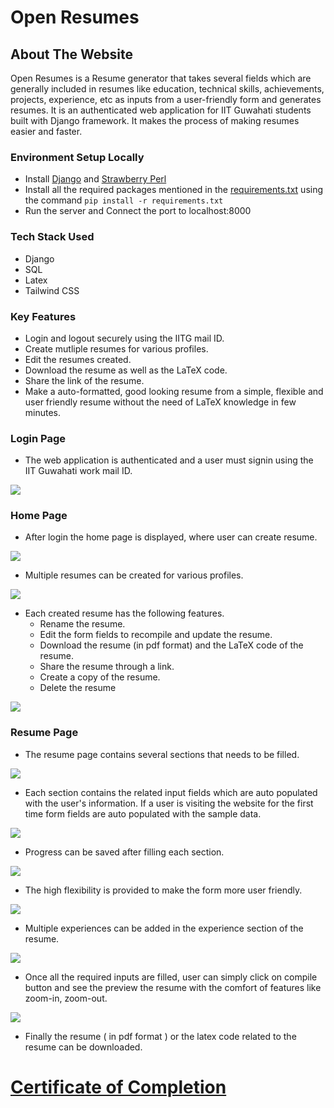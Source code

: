 # Open Resumes 

## About The Website

Open Resumes is a Resume generator that takes several fields which are generally included in resumes like education, technical skills, achievements, projects, experience, etc as inputs from a user-friendly form and generates resumes. It is an authenticated web application for IIT Guwahati students built with Django framework. It makes the process of making resumes easier and faster.


### Environment Setup Locally

* Install [Django](https://docs.djangoproject.com/en/3.2/topics/install/) and [Strawberry Perl](https://strawberryperl.com/)
* Install all the required packages mentioned in the [requirements.txt](https://github.com/Nikitha2309/OpenResumes/blob/master/requirements.txt) using the command `pip install -r requirements.txt`
* Run the server and Connect the port to localhost:8000

### Tech Stack Used
* Django
* SQL
* Latex
* Tailwind CSS

### Key Features

* Login and logout securely using the IITG mail ID.
* Create mutliple resumes for various profiles.
* Edit the resumes created.
* Download the resume as well as the LaTeX code.
* Share the link of the resume.
* Make a auto-formatted, good looking resume from a simple, flexible and user friendly resume without the need of LaTeX knowledge in few minutes. 

### Login Page

* The web application is authenticated and a user must signin using the IIT Guwahati work mail ID.

![](/read_me_data/8.jpeg)

### Home Page

* After login the home page is displayed, where user can create resume.

![](/read_me_data/10.jpeg)

* Multiple resumes can be created for various profiles.

![](/read_me_data/11.jpeg)

* Each created resume has the following features.
    * Rename the resume.
    * Edit the form fields to recompile and update the resume.
    * Download the resume (in pdf format) and the LaTeX code of the resume.
    * Share the resume through a link.
    * Create a copy of the resume.
    * Delete the resume
    
![](/read_me_data/12.jpeg)


### Resume Page

* The resume page contains several sections that needs to be filled.

![](/read_me_data/13.jpeg)

* Each section contains the related input fields which are auto populated with the user's information. If a user is visiting the website for the first time form fields are auto populated with the sample data.

![](/read_me_data/2.jpeg)

* Progress can be saved after filling each section.

![](/read_me_data/3.jpeg)

* The high flexibility is provided to make the form more user friendly.

![](/read_me_data/4.jpeg)

* Multiple experiences can be added in the experience section of the resume.

![](/read_me_data/5.jpeg)

* Once all the required inputs are filled, user can simply click on compile button and see the preview the resume with the comfort of features like zoom-in, zoom-out.

![](/read_me_data/7.jpeg)

* Finally the resume ( in pdf format ) or the latex code related to the resume can be downloaded.


# [Certificate of Completion](https://drive.google.com/file/d/1b2tCpY_eWCodU6F1X4rAWiZFPlmYkB31/view?usp=sharing)

